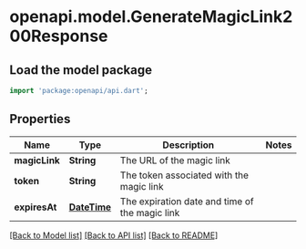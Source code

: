 # openapi.model.GenerateMagicLink200Response

## Load the model package
```dart
import 'package:openapi/api.dart';
```

## Properties
Name | Type | Description | Notes
------------ | ------------- | ------------- | -------------
**magicLink** | **String** | The URL of the magic link | 
**token** | **String** | The token associated with the magic link | 
**expiresAt** | [**DateTime**](DateTime.md) | The expiration date and time of the magic link | 

[[Back to Model list]](../README.md#documentation-for-models) [[Back to API list]](../README.md#documentation-for-api-endpoints) [[Back to README]](../README.md)


